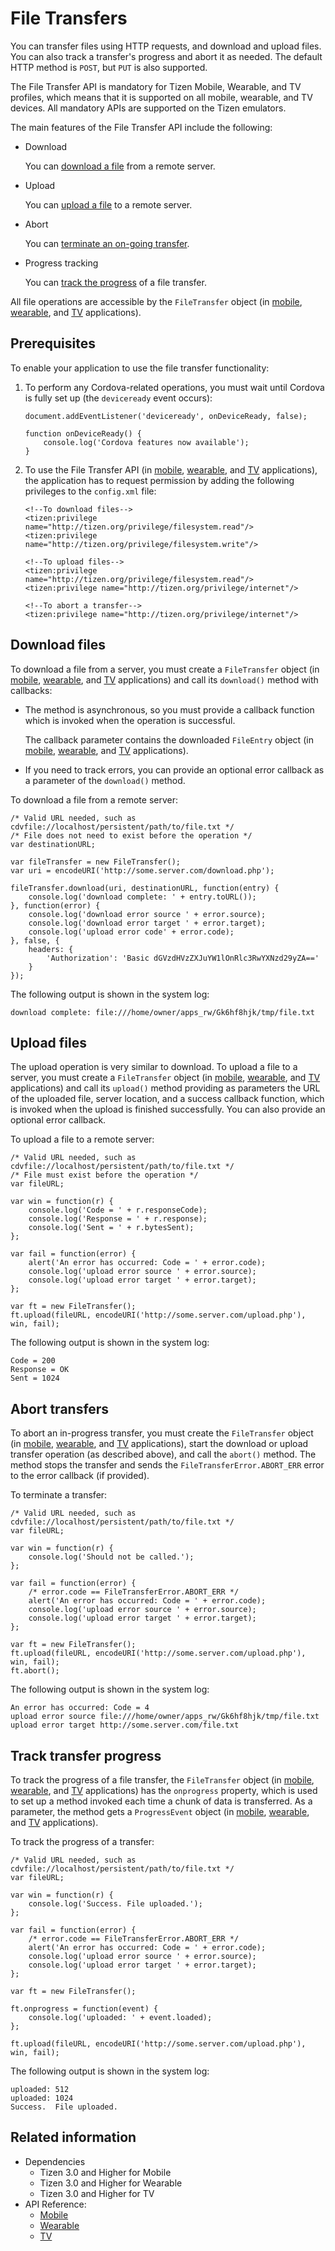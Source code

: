 # File Transfers

You can transfer files using HTTP requests, and download and upload files. You can also track a transfer's progress and abort it as needed. The default HTTP method is `POST`, but `PUT` is also supported.

The File Transfer API is mandatory for Tizen Mobile, Wearable, and TV profiles, which means that it is supported on all mobile, wearable, and TV devices. All mandatory APIs are supported on the Tizen emulators.

The main features of the File Transfer API include the following:

- Download

  You can [download a file](#downloading-files) from a remote server.

- Upload

  You can [upload a file](#uploading-files) to a remote server.

- Abort

  You can [terminate an on-going transfer](#aborting-transfers).

- Progress tracking

  You can [track the progress](#tracking-transfer-progress) of a file transfer.

All file operations are accessible by the `FileTransfer` object (in [mobile](../../api/latest/device_api/mobile/tizen/cordova/filetransfer.html#FileTransfer), [wearable](../../api/latest/device_api/wearable/tizen/cordova/filetransfer.html#FileTransfer), and [TV](../../api/latest/device_api/tv/tizen/cordova/filetransfer.html#FileTransfer) applications).

## Prerequisites

To enable your application to use the file transfer functionality:

1. To perform any Cordova-related operations, you must wait until Cordova is fully set up (the `deviceready` event occurs):

   ```
   document.addEventListener('deviceready', onDeviceReady, false);

   function onDeviceReady() {
       console.log('Cordova features now available');
   }
   ```

2. To use the File Transfer API (in [mobile](../../api/latest/device_api/mobile/tizen/cordova/filetransfer.html), [wearable](../../api/latest/device_api/wearable/tizen/cordova/filetransfer.html), and [TV](../../api/latest/device_api/tv/tizen/cordova/filetransfer.html) applications), the application has to request permission by adding the following privileges to the `config.xml` file:

   ```
   <!--To download files-->
   <tizen:privilege name="http://tizen.org/privilege/filesystem.read"/>
   <tizen:privilege name="http://tizen.org/privilege/filesystem.write"/>

   <!--To upload files-->
   <tizen:privilege name="http://tizen.org/privilege/filesystem.read"/>
   <tizen:privilege name="http://tizen.org/privilege/internet"/>

   <!--To abort a transfer-->
   <tizen:privilege name="http://tizen.org/privilege/internet"/>
   ```

## Download files

To download a file from a server, you must create a `FileTransfer` object (in [mobile](../../api/latest/device_api/mobile/tizen/cordova/filetransfer.html#FileTransfer), [wearable](../../api/latest/device_api/wearable/tizen/cordova/filetransfer.html#FileTransfer), and [TV](../../api/latest/device_api/tv/tizen/cordova/filetransfer.html#FileTransfer) applications) and call its `download()` method with callbacks:

- The method is asynchronous, so you must provide a callback function which is invoked when the operation is successful.

  The callback parameter contains the downloaded `FileEntry` object (in [mobile](../../api/latest/device_api/mobile/tizen/cordova/file.html#FileEntry), [wearable](../../api/latest/device_api/wearable/tizen/cordova/file.html#FileEntry), and [TV](../../api/latest/device_api/tv/tizen/cordova/file.html#FileEntry) applications).

- If you need to track errors, you can provide an optional error callback as a parameter of the `download()` method.

To download a file from a remote server:

```
/* Valid URL needed, such as cdvfile://localhost/persistent/path/to/file.txt */
/* File does not need to exist before the operation */
var destinationURL;

var fileTransfer = new FileTransfer();
var uri = encodeURI('http://some.server.com/download.php');

fileTransfer.download(uri, destinationURL, function(entry) {
    console.log('download complete: ' + entry.toURL());
}, function(error) {
    console.log('download error source ' + error.source);
    console.log('download error target ' + error.target);
    console.log('upload error code' + error.code);
}, false, {
    headers: {
        'Authorization': 'Basic dGVzdHVzZXJuYW1lOnRlc3RwYXNzd29yZA=='
    }
});
```

The following output is shown in the system log:

```
download complete: file:///home/owner/apps_rw/Gk6hf8hjk/tmp/file.txt
```

## Upload files

The upload operation is very similar to download. To upload a file to a server, you must create a `FileTransfer` object (in [mobile](../../api/latest/device_api/mobile/tizen/cordova/filetransfer.html#FileTransfer), [wearable](../../api/latest/device_api/wearable/tizen/cordova/filetransfer.html#FileTransfer), and [TV](../../api/latest/device_api/tv/tizen/cordova/filetransfer.html#FileTransfer) applications) and call its `upload()` method providing as parameters the URL of the uploaded file, server location, and a success callback function, which is invoked when the upload is finished successfully. You can also provide an optional error callback.

To upload a file to a remote server:

```
/* Valid URL needed, such as cdvfile://localhost/persistent/path/to/file.txt */
/* File must exist before the operation */
var fileURL;

var win = function(r) {
    console.log('Code = ' + r.responseCode);
    console.log('Response = ' + r.response);
    console.log('Sent = ' + r.bytesSent);
};

var fail = function(error) {
    alert('An error has occurred: Code = ' + error.code);
    console.log('upload error source ' + error.source);
    console.log('upload error target ' + error.target);
};

var ft = new FileTransfer();
ft.upload(fileURL, encodeURI('http://some.server.com/upload.php'), win, fail);
```

The following output is shown in the system log:

```
Code = 200
Response = OK
Sent = 1024
```

## Abort transfers

To abort an in-progress transfer, you must create the `FileTransfer` object (in [mobile](../../api/latest/device_api/mobile/tizen/cordova/filetransfer.html#FileTransfer), [wearable](../../api/latest/device_api/wearable/tizen/cordova/filetransfer.html#FileTransfer), and [TV](../../api/latest/device_api/tv/tizen/cordova/filetransfer.html#FileTransfer) applications), start the download or upload transfer operation (as described above), and call the `abort()` method.  The method stops the transfer and sends the `FileTransferError.ABORT_ERR` error to the error callback (if provided).

To terminate a transfer:

```
/* Valid URL needed, such as cdvfile://localhost/persistent/path/to/file.txt */
var fileURL;

var win = function(r) {
    console.log('Should not be called.');
};

var fail = function(error) {
    /* error.code == FileTransferError.ABORT_ERR */
    alert('An error has occurred: Code = ' + error.code);
    console.log('upload error source ' + error.source);
    console.log('upload error target ' + error.target);
};

var ft = new FileTransfer();
ft.upload(fileURL, encodeURI('http://some.server.com/upload.php'), win, fail);
ft.abort();
```

The following output is shown in the system log:

```
An error has occurred: Code = 4
upload error source file:///home/owner/apps_rw/Gk6hf8hjk/tmp/file.txt
upload error target http://some.server.com/file.txt
```

## Track transfer progress

To track the progress of a file transfer, the `FileTransfer` object (in [mobile](../../api/latest/device_api/mobile/tizen/cordova/filetransfer.html#FileTransfer), [wearable](../../api/latest/device_api/wearable/tizen/cordova/filetransfer.html#FileTransfer), and [TV](../../api/latest/device_api/tv/tizen/cordova/filetransfer.html#FileTransfer) applications) has the `onprogress` property, which is used to set up a method invoked each time a chunk of data is transferred. As a parameter, the method gets a `ProgressEvent` object (in [mobile](../../api/latest/device_api/mobile/tizen/cordova/file.html#ProgressEvent), [wearable](../../api/latest/device_api/wearable/tizen/cordova/file.html#ProgressEvent), and [TV](../../api/latest/device_api/tv/tizen/cordova/file.html#ProgressEvent) applications).

To track the progress of a transfer:

```
/* Valid URL needed, such as cdvfile://localhost/persistent/path/to/file.txt */
var fileURL;

var win = function(r) {
    console.log('Success. File uploaded.');
};

var fail = function(error) {
    /* error.code == FileTransferError.ABORT_ERR */
    alert('An error has occurred: Code = ' + error.code);
    console.log('upload error source ' + error.source);
    console.log('upload error target ' + error.target);
};

var ft = new FileTransfer();

ft.onprogress = function(event) {
    console.log('uploaded: ' + event.loaded);
};

ft.upload(fileURL, encodeURI('http://some.server.com/upload.php'), win, fail);
```

The following output is shown in the system log:

```
uploaded: 512
uploaded: 1024
Success.  File uploaded.
```

## Related information
* Dependencies
  - Tizen 3.0 and Higher for Mobile
  - Tizen 3.0 and Higher for Wearable
  - Tizen 3.0 and Higher for TV
* API Reference:
  - [Mobile](../../api/latest/device_api/mobile/tizen/cordova/filetransfer.html)
  - [Wearable](../../api/latest/device_api/wearable/tizen/cordova/filetransfer.html)
  - [TV](../../api/latest/device_api/tv/tizen/cordova/filetransfer.html)
